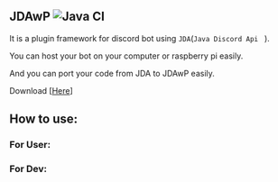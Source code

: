 ## JDAwP ![Java CI](https://github.com/bloodnighttw/JDAwP/workflows/Java%20CI/badge.svg)
It is a plugin framework for discord bot using ``JDA``(``Java Discord Api `` ).

You can host your bot on your computer or raspberry pi  easily.

And you can port your code from JDA to JDAwP easily. 


Download [[Here](https://github.com/bloodnighttw/JDAwP/blob/master/out/artifacts/JDAwithPlugin2_jar/JDAwithPlugin.jar?raw=true)]


## How to use:
###       For User:

###       For Dev:

